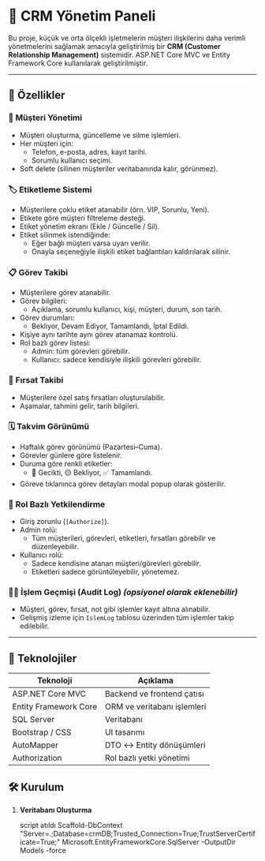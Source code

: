 # 🧩 CRM Yönetim Paneli

Bu proje, küçük ve orta ölçekli işletmelerin müşteri ilişkilerini daha verimli yönetmelerini sağlamak amacıyla geliştirilmiş bir **CRM (Customer Relationship Management)** sistemidir. ASP.NET Core MVC ve Entity Framework Core kullanılarak geliştirilmiştir.

---

## 🚀 Özellikler

### 👤 Müşteri Yönetimi
- Müşteri oluşturma, güncelleme ve silme işlemleri.
- Her müşteri için:
  - Telefon, e-posta, adres, kayıt tarihi.
  - Sorumlu kullanıcı seçimi.
- Soft delete (silinen müşteriler veritabanında kalır, görünmez).

### 🏷️ Etiketleme Sistemi
- Müşterilere çoklu etiket atanabilir (örn. VIP, Sorunlu, Yeni).
- Etikete göre müşteri filtreleme desteği.
- Etiket yönetim ekranı (Ekle / Güncelle / Sil).
- Etiket silinmek istendiğinde:
  - Eğer bağlı müşteri varsa uyarı verilir.
  - Onayla seçeneğiyle ilişkili etiket bağlantıları kaldırılarak silinir.

### 📋 Görev Takibi
- Müşterilere görev atanabilir.
- Görev bilgileri:
  - Açıklama, sorumlu kullanıcı, kişi, müşteri, durum, son tarih.
- Görev durumları:
  - Bekliyor, Devam Ediyor, Tamamlandı, İptal Edildi.
- Kişiye aynı tarihte aynı görev atanamaz kontrolü.
- Rol bazlı görev listesi:
  - Admin: tüm görevleri görebilir.
  - Kullanıcı: sadece kendisiyle ilişkili görevleri görebilir.

### 💼 Fırsat Takibi
- Müşterilere özel satış fırsatları oluşturulabilir.
- Aşamalar, tahmini gelir, tarih bilgileri.

### 🗓️ Takvim Görünümü
- Haftalık görev görünümü (Pazartesi–Cuma).
- Görevler günlere göre listelenir.
- Duruma göre renkli etiketler:
  - 🔴 Gecikti, 🟡 Bekliyor, ✅ Tamamlandı.
- Göreve tıklanınca görev detayları modal popup olarak gösterilir.

### 🔐 Rol Bazlı Yetkilendirme
- Giriş zorunlu (`[Authorize]`).
- Admin rolü:
  - Tüm müşterileri, görevleri, etiketleri, fırsatları görebilir ve düzenleyebilir.
- Kullanıcı rolü:
  - Sadece kendisine atanan müşteri/görevleri görebilir.
  - Etiketleri sadece görüntüleyebilir, yönetemez.

### 🕵️‍♂️ İşlem Geçmişi (Audit Log) _(opsiyonel olarak eklenebilir)_
- Müşteri, görev, fırsat, not gibi işlemler kayıt altına alınabilir.
- Gelişmiş izleme için `IslemLog` tablosu üzerinden tüm işlemler takip edilebilir.

---

## 🧱 Teknolojiler

| Teknoloji | Açıklama |
|----------|----------|
| ASP.NET Core MVC | Backend ve frontend çatısı |
| Entity Framework Core | ORM ve veritabanı işlemleri |
| SQL Server | Veritabanı |
| Bootstrap / CSS | UI tasarımı |
| AutoMapper | DTO ↔ Entity dönüşümleri |
| Authorization | Rol bazlı yetki yönetimi |

## 🛠️ Kurulum

1. **Veritabanı Oluşturma**
   
   
   script atıldı 
Scaffold-DbContext "Server=.;Database=crmDB;Trusted_Connection=True;TrustServerCertificate=True;" Microsoft.EntityFrameworkCore.SqlServer -OutputDir Models -force
